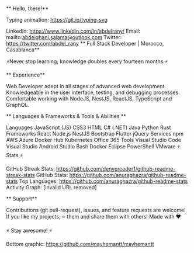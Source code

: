 ** Hello, there!**

Typing animation: https://git.io/typing-svg

LinkedIn: https://www.linkedin.com/in/abdelrany/
Email: mailto:abdelghani.salama@outlook.com
Twitter: https://twitter.com/abdel_rany
** Full Stack Developer |  Morocco, Casablanca**

⚡️Never stop learning; knowledge doubles every fourteen months.⚡️

**  Experience**

Web Developer adept in all stages of advanced web development. Knowledgeable in the user interface, testing, and debugging processes. Comfortable working with NodeJS, NestJS, ReactJS, TypeScript and GraphQL.

** Languages & Frameworks & Tools & Abilities **

Languages
JavaScript (JS)
CSS3
HTML
C# (.NET)
Java
Python
Rust
Frameworks
React
Node.js
NestJS
Bootstrap
Flutter
jQuery
Services
npm
AWS
Azure
Docker Hub
Kubernetes
Office 365
Tools
Visual Studio Code
Visual Studio
Android Studio
Bash
Docker
Eclipse
PowerShell
VMware
⚡ Stats ⚡

GitHub Streak Stats: https://github.com/denvercoder1/github-readme-streak-stats
GitHub Stats: https://github.com/anuraghazra/github-readme-stats
Top Languages: https://github.com/anuraghazra/github-readme-stats
Activity Graph: [invalid URL removed]

** Support**

Contributions (git pull-request), issues, and feature requests are welcome!
If you like my projects, ⭐ them and share them with others!
Made with ❤️

⚡️ Stay awesome! ⚡️

Bottom graphic: https://github.com/mayhemantt/mayhemantt
